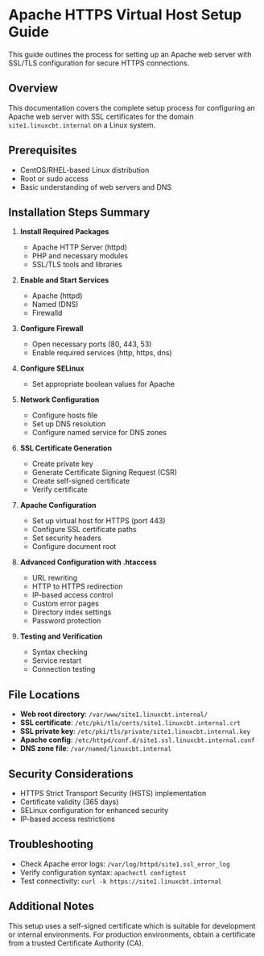 # Apache HTTPS Virtual Host Setup Guide

This guide outlines the process for setting up an Apache web server with SSL/TLS configuration for secure HTTPS connections.

## Overview

This documentation covers the complete setup process for configuring an Apache web server with SSL certificates for the domain `site1.linuxcbt.internal` on a Linux system.

## Prerequisites

- CentOS/RHEL-based Linux distribution
- Root or sudo access
- Basic understanding of web servers and DNS

## Installation Steps Summary

1. **Install Required Packages**
   - Apache HTTP Server (httpd)
   - PHP and necessary modules
   - SSL/TLS tools and libraries

2. **Enable and Start Services**
   - Apache (httpd)
   - Named (DNS)
   - Firewalld

3. **Configure Firewall**
   - Open necessary ports (80, 443, 53)
   - Enable required services (http, https, dns)

4. **Configure SELinux**
   - Set appropriate boolean values for Apache

5. **Network Configuration**
   - Configure hosts file
   - Set up DNS resolution
   - Configure named service for DNS zones

6. **SSL Certificate Generation**
   - Create private key
   - Generate Certificate Signing Request (CSR)
   - Create self-signed certificate
   - Verify certificate

7. **Apache Configuration**
   - Set up virtual host for HTTPS (port 443)
   - Configure SSL certificate paths
   - Set security headers
   - Configure document root

8. **Advanced Configuration with .htaccess**
   - URL rewriting
   - HTTP to HTTPS redirection
   - IP-based access control
   - Custom error pages
   - Directory index settings
   - Password protection

9. **Testing and Verification**
   - Syntax checking
   - Service restart
   - Connection testing

## File Locations

- **Web root directory**: `/var/www/site1.linuxcbt.internal/`
- **SSL certificate**: `/etc/pki/tls/certs/site1.linuxcbt.internal.crt`
- **SSL private key**: `/etc/pki/tls/private/site1.linuxcbt.internal.key`
- **Apache config**: `/etc/httpd/conf.d/site1.ssl.linuxcbt.internal.conf`
- **DNS zone file**: `/var/named/linuxcbt.internal`

## Security Considerations

- HTTPS Strict Transport Security (HSTS) implementation
- Certificate validity (365 days)
- SELinux configuration for enhanced security
- IP-based access restrictions

## Troubleshooting

- Check Apache error logs: `/var/log/httpd/site1.ssl_error_log`
- Verify configuration syntax: `apachectl configtest`
- Test connectivity: `curl -k https://site1.linuxcbt.internal`

## Additional Notes

This setup uses a self-signed certificate which is suitable for development or internal environments. For production environments, obtain a certificate from a trusted Certificate Authority (CA).
